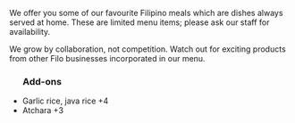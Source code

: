 <p>We offer you some of our favourite Filipino meals which are dishes always served at home. These are limited menu items; please ask our staff for availability.</p>

<p>We grow by collaboration, not competition. Watch out for exciting products from other Filo businesses incorporated in our menu.</p>

<ul>
<h3>Add-ons</h3>
<li>Garlic rice, java rice +4</li>
<li>Atchara +3</li>
</ul>
